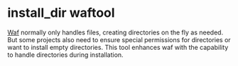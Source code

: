 # install_dir waftool

[Waf](http://waf.io) normally only handles files, creating directories on the fly as needed. But some projects also need to ensure special permissions for directories or want to install empty directories. This tool enhances waf with the capability to handle directories during installation.
